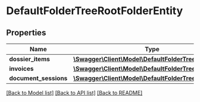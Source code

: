 # DefaultFolderTreeRootFolderEntity

## Properties
Name | Type | Description | Notes
------------ | ------------- | ------------- | -------------
**dossier_items** | [**\Swagger\Client\Model\DefaultFolderTreeFolderEntity**](DefaultFolderTreeFolderEntity.md) |  | [optional] 
**invoices** | [**\Swagger\Client\Model\DefaultFolderTreeFolderEntity**](DefaultFolderTreeFolderEntity.md) |  | [optional] 
**document_sessions** | [**\Swagger\Client\Model\DefaultFolderTreeFolderEntity**](DefaultFolderTreeFolderEntity.md) |  | [optional] 

[[Back to Model list]](../README.md#documentation-for-models) [[Back to API list]](../README.md#documentation-for-api-endpoints) [[Back to README]](../README.md)


